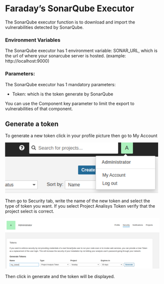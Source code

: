 # Faraday’s SonarQube Executor 

The SonarQube executor function is to download and import the vulnerabilities detected by SonarQube.

### Environment Variables

The SonarQube executor has 1 environment variable: SONAR_URL, which is the url of where your sonarcube server is hosted.
(example: http://localhost:9000)

### Parameters:
The SonarQube executor has 1 mandatory parameters:
- Token:  which is the token generate by SonarQube

You can use the Component key parameter to limit the export to vulnerabilities of that component.


## Generate a token

To generate a new token click in your profile picture then go to My Account

<img src="../images/executors/sonarqube/profile_icon.png" alt="drawing" width="500"/>

Then go to Security tab, write the name of the new token and select the type of token you want. If you select Project Analisys Token
verify that the project select is correct.

<img src="../images/executors/sonarqube/generate_token.png" alt="drawing" width="1000"/>

Then click in generate and the token will be displayed.